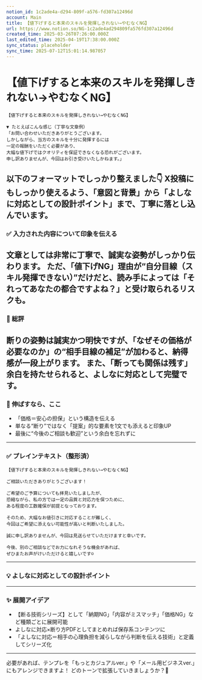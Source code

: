 ```yaml
---
notion_id: 1c2ade4a-d294-809f-a576-fd307a12496d
account: Main
title: 【値下げすると本来のスキルを発揮しきれない→やむなくNG】
url: https://www.notion.so/NG-1c2ade4ad294809fa576fd307a12496d
created_time: 2025-03-26T07:26:00.000Z
last_edited_time: 2025-04-19T17:38:00.000Z
sync_status: placeholder
sync_time: 2025-07-12T15:01:14.987057
---
```

# 【値下げすると本来のスキルを発揮しきれない→やむなくNG】

```plain text
【値下げすると本来のスキルを発揮しきれない→やむなくNG】

▼ たとえばこんな感じ（丁寧な文章例）
「お問い合わせいただきありがとうございます。
しかしながら、当方のスキルを十分に発揮するには
一定の報酬をいただく必要があり、
大幅な値下げではクオリティを保証できなくなる恐れがございます。
申し訳ありませんが、今回はお引き受けいたしかねます。」

```
以下のフォーマットでしっかり整えました👇
X投稿にもしっかり使えるよう、「意図と背景」から「よしなに対応としての設計ポイント」まで、丁寧に落とし込んでいます。
---
### ✅ 入力された内容について印象を伝える
文章としては非常に丁寧で、誠実な姿勢がしっかり伝わります。
ただ、「値下げNG」理由が“自分目線（スキル発揮できない）”だけだと、読み手によっては「それってあなたの都合ですよね？」と受け取られるリスクも。
---
### 🧩 総評
断りの姿勢は誠実かつ明快ですが、「なぜその価格が必要なのか」の“相手目線の補足”が加わると、納得感が一段上がります。
また、「断っても関係は残す」余白を持たせられると、よしなに対応として完璧です。
---
### 🚀 伸ばすなら、ここ
- 「価格＝安心の担保」という構造を伝える
- 単なる“断り”ではなく「提案」的な要素を1文でも添えると印象UP
- 最後に“今後のご相談も歓迎”という余白を忘れずに
---
### ✅ プレインテキスト（整形済）
```plain text
【値下げすると本来のスキルを発揮しきれない→やむなくNG】

ご相談いただきありがとうございます！

ご希望のご予算についても拝見いたしましたが、
恐縮ながら、私の方では一定の品質と対応力を保つために、
ある程度の工数確保が前提となっております。

そのため、大幅なお値引きに対応することが難しく、
今回はご希望に添えない可能性が高いと判断いたしました。

誠に申し訳ありませんが、今回は見送らせていただけますと幸いです。

今後、別のご相談などでお力になれそうな機会があれば、
ぜひまたお声がけいただけると嬉しいです☺️
```
---
### 💡 よしなに対応としての設計ポイント
---
### ✨ 展開アイデア
- 【断る技術シリーズ】として「納期NG」「内容がミスマッチ」「価格NG」など種類ごとに展開可能
- よしなに対応×断り方PDFとしてまとめれば保存系コンテンツに
- 「よしなに対応＝相手の心理負担を減らしながら判断を伝える技術」と定義してシリーズ化
---
必要があれば、テンプレを「もっとカジュアルver.」や「メール用ビジネスver.」にもアレンジできますよ！
どのトーンで拡張していきましょうか？💬